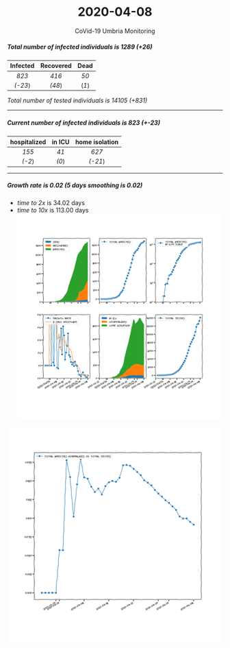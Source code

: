 <div align='center'>

# 2020-04-08
CoVid-19 Umbria Monitoring
</div>

##### Total number of infected individuals is 1289 (+26)
Infected | Recovered | Dead
:---: | :---: | :---:
*823* | *416* | *50*
*(-23*) | *(48*) | (*1*)

*Total number of tested individuals is 14105 (+831)*
***
##### Current number of infected individuals is 823 (+-23)
hospitalized | in ICU | home isolation
:---: | :---: | :---:
*155* |*41* |*627*
*(-2*) |*(0*) |*(-21*)
***
##### Growth rate is 0.02 (5 days smoothing is 0.02)
- *time to 2x* is 34.02 days
- *time to 10x* is 113.00 days
![stats][stats]

![infected_normalized][infected_normalized]

[stats]: stats_Umbria.png
[infected_normalized]: infected_normalized_Umbria.png
